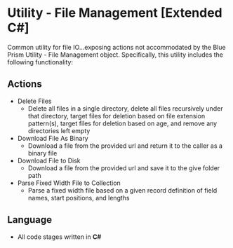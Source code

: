 # Utility - File Management [Extended C#]
Common utility for file IO...exposing actions not accommodated by the Blue Prism Utility - File Management object. Specifically, this utility includes the following functionality:

## Actions
* Delete Files
  * Delete all files in a single directory, delete all files recursively under that directory, target files for deletion based on file extension pattern(s), target files for deletion based on age, and remove any directories left empty 
* Download File As Binary
  * Download a file from the provided url and return it to the caller as a binary file
* Download File to Disk
  * Download a file from the provided url and save it to the give folder path
* Parse Fixed Width File to Collection
  * Parse a fixed width file based on a given record definition of field names, start positions, and lengths

## Language
* All code stages written in **C#**
